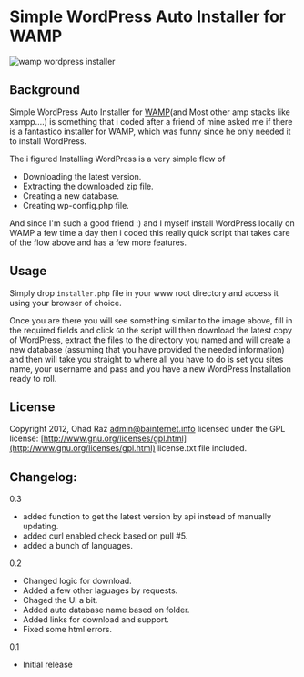 # Simple WordPress Auto Installer for WAMP
![wamp wordpress installer](http://i.imgur.com/cvZZK.jpg)
## **Background**
Simple WordPress Auto Installer for [WAMP](http://www.wampserver.com/en/)(and Most other amp stacks like xampp....) is something that i coded after a friend of mine asked me if there is a fantastico installer for WAMP, which was funny since he only needed it to install WordPress. 

The i figured Installing WordPress is a very simple flow of 

- Downloading the latest version.
- Extracting the downloaded zip file.
- Creating a new database.
- Creating wp-config.php file.

And since I'm such a good friend :) and I myself install WordPress locally on WAMP a few time a day then i coded this really quick script that takes care of the flow above and has a few more features.


## Usage
Simply drop `installer.php` file in your www root directory and access it using your browser of choice.

Once you are there you will see something similar to the image above, fill in the required fields and click `GO`
the script will then download the latest copy of WordPress, extract the files to the directory you named and will create a new database (assuming that you have provided the needed information) and then will take you straight to where all you have to do is set you sites name, your username and pass and you have a new WordPress Installation ready to roll.

## License
Copyright 2012, Ohad Raz <admin@bainternet.info>
licensed under the GPL license: [http://www.gnu.org/licenses/gpl.html](http://www.gnu.org/licenses/gpl.html)
license.txt file included.


## Changelog:

0.3
- added function to get the latest version by api instead of manually updating.
- added curl enabled check based on pull #5.
- added a bunch of languages.

0.2
- Changed logic for download.
- Added a few other laguages by requests.
- Chaged the UI a bit.
- Added auto database name based on folder.
- Added links for download and support.
- Fixed some html errors.


0.1
- Initial release

